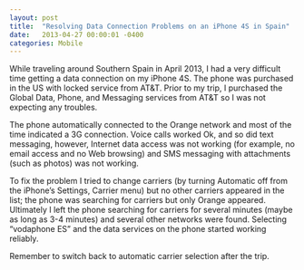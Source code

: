 ```yaml
---
layout: post
title:  "Resolving Data Connection Problems on an iPhone 4S in Spain"
date:   2013-04-27 00:00:01 -0400
categories: Mobile
---
```

While traveling around Southern Spain in April 2013, I had a very difficult time getting a
data connection on my iPhone 4S. The phone was purchased in the US with locked service from AT&T.
Prior to my trip, I purchased the Global Data, Phone, and Messaging services from AT&T
so I was not expecting any troubles.

The phone automatically connected to the Orange network and most of the time indicated a
3G connection. Voice calls worked Ok, and so did text messaging, however, Internet data
access was not working (for example, no email access and no Web browsing) and SMS messaging
with attachments (such as photos) was not working.

To fix the problem I tried to change carriers (by turning Automatic off from the iPhone’s
Settings, Carrier menu) but no other carriers appeared in the list; the phone was searching
for carriers but only Orange appeared. Ultimately I left the phone searching for carriers
for several minutes (maybe as long as 3-4 minutes) and several other networks were found.
Selecting “vodaphone ES” and the data services on the phone started working reliably.

Remember to switch back to automatic carrier selection after the trip.
